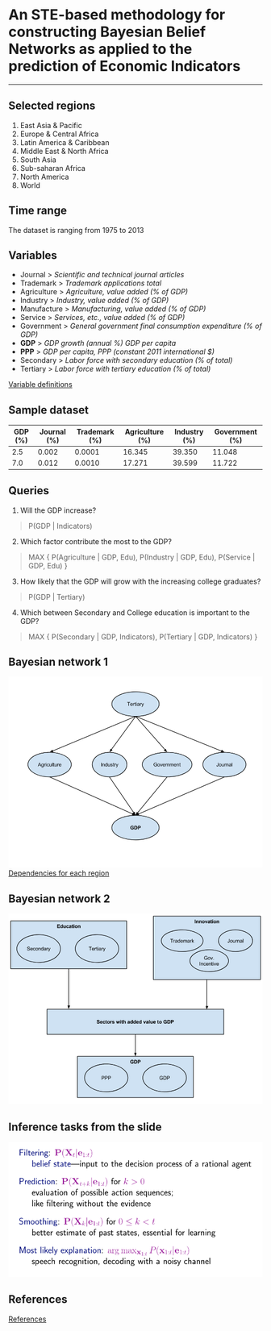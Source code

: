 # An STE-based methodology for constructing Bayesian Belief Networks as applied to the prediction of Economic Indicators
- - -

## Selected regions
1. East Asia & Pacific
2. Europe & Central Africa
3. Latin America & Caribbean
4. Middle East & North Africa
5. South Asia
6. Sub-saharan Africa
7. North America
8. World

## Time range
The dataset is ranging from 1975 to 2013

## Variables
- Journal     > _Scientific and technical journal articles_
- Trademark   > _Trademark applications total_
- Agriculture > _Agriculture, value added (% of GDP)_
- Industry    > _Industry, value added (% of GDP)_
- Manufacture > _Manufacturing, value added (% of GDP)_
- Service     > _Services, etc., value added (% of GDP)_
- Government  > _General government final consumption expenditure (% of GDP)_
- **GDP**     > _GDP growth (annual %) GDP per capita_
- **PPP**         > _GDP per capita, PPP (constant 2011 international $)_
- Secondary      > _Labor force with secondary education (% of total)_
- Tertiary      > _Labor force with tertiary education (% of total)_

[Variable definitions](variables.md)

## Sample dataset
| GDP (%) | Journal (%) | Trademark (%) | Agriculture (%) | Industry (%) | Government (%) |
| --------|-------------|---------------|-----------------|--------------|----------------|
| 2.5     | 0.002       | 0.0001        | 16.345          | 39.350       | 11.048         |
| 7.0     | 0.012       | 0.0010        | 17.271          | 39.599       | 11.722         |

## Queries
1. Will the GDP increase?

  > P(GDP | Indicators)

2. Which factor contribute the most to the GDP?

  > MAX { P(Agriculture | GDP, Edu), P(Industry | GDP, Edu), P(Service | GDP, Edu) }

3. How likely that the GDP will grow with the increasing college graduates?

  > P(GDP | Tertiary)

4. Which between Secondary and College education is important to the GDP?

  > MAX { P(Secondary | GDP, Indicators), P(Tertiary | GDP, Indicators) }

## Bayesian network 1
![BN_1](BN_1.png "Bayesian network 1")
[Dependencies for each region](dependenciesBN1.md)

## Bayesian network 2
![BN_2](BN_2.png "Bayesian network 2")

## Inference tasks from the slide
![Inference tasks](inference_tasks.png "Inference tasks")

## References
[References](references.md)
